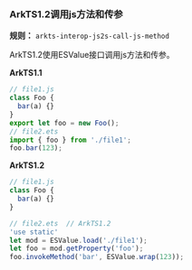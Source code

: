 ### ArkTS1.2调用js方法和传参

**规则：** `arkts-interop-js2s-call-js-method`

ArkTS1.2使用ESValue接口调用js方法和传参。

**ArkTS1.1**
```typescript
// file1.js
class Foo {
  bar(a) {}
}
export let foo = new Foo();
// file2.ets
import { foo } from './file1';
foo.bar(123);
```

**ArkTS1.2**
```typescript
// file1.js
class Foo {
  bar(a) {}
}

// file2.ets  // ArkTS1.2
'use static'
let mod = ESValue.load('./file1');
let foo = mod.getProperty('foo');
foo.invokeMethod('bar', ESValue.wrap(123));
```